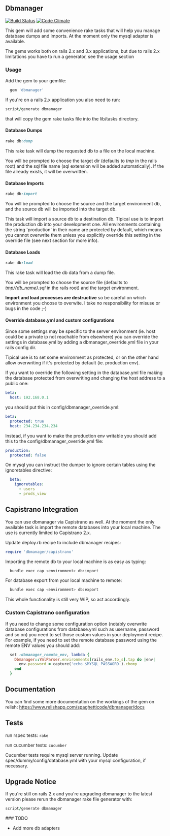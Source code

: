## Dbmanager

[![Build Status](https://secure.travis-ci.org/spaghetticode/dbmanager.png)](http://travis-ci.org/spaghetticode/dbmanager)
[![Code Climate](https://codeclimate.com/badge.png)](https://codeclimate.com/github/spaghetticode/dbmanager)

This gem will add some convenience rake tasks that will help you manage database
dumps and imports. At the moment only the mysql adapter is available.

The gems works both on rails 2.x and 3.x applications, but due to rails 2.x
limitations you have to run a generator, see the usage section


### Usage

Add the gem to your gemfile:

```ruby
  gem 'dbmanager'
```

If you're on a rails 2.x application you also need to run:

```ruby
script/generate dbmanager
```
that will copy the gem rake tasks file into the lib/tasks directory.


#### Database Dumps

```ruby
rake db:dump
```
This rake task will dump the requested db to a file on the local machine.

You will be prompted to choose the target dir (defaults to *tmp* in the rails
root) and the sql file name (sql extension will be added automatically). If the
file already exists, it will be overwritten.


#### Database Imports

```ruby
rake db:import
```

You will be prompted to choose the source and the target environment db, and the
source db will be imported into the target db.

This task will import a source db to a destination db. Tipical use is to import
the production db into your development one. All environments containing the
string 'production' in their name are protected by default, which means you cannot
overwrite them unless you explicitly override this setting in the override file
(see next section for more info).


#### Database Loads

```ruby
rake db:load
```

This rake task will load the db data from a dump file.

You will be prompted to choose the source file (defaults to *tmp/{db_name}.sql* in the rails
root) and the target environment.

**Import and load processes are destructive** so be careful on which environment you
choose to overwite. I take no responsibility for misuse or bugs in the code ;-)


#### Override database.yml and custom configurations

Since some settings may be specific to the server environment (ie. host could
be a private ip not reachable from elsewhere) you can override the settings in
database.yml by adding a dbmanager_override.yml file in your rails config dir.

Tipical use is to set some environment as protected, or on the other hand allow
overwriting if it's protected by default (ie. production env).

If you want to override the following setting in the database.yml file making
the database protected from overwriting and changing the host address to a
public one:

```yaml
beta:
  host: 192.168.0.1
```
you should put this in config/dbmanager_override.yml:

```yaml
beta:
  protected: true
  host: 234.234.234.234
```

Instead, if you want to make the production env writable you should add this to
the config/dbmanager_override.yml file:

```yaml
production:
  protected: false
```

On mysql you can instruct the dumper to ignore certain tables using the
ignoretables directive:

```yaml
  beta:
    ignoretables:
      - users
      - prods_view
```


## Capistrano Integration

You can use dbmanager via Capistrano as well. At the moment the only available
task is import the remote databases into your local machine. The use is currently
limited to Capistrano 2.x.

Update deploy.rb recipe to include dbmanager recipes:

```ruby
require 'dbmanager/capistrano'
```

Importing the remote db to your local machine is as easy as typing:

```bash
  bundle exec cap <environment> db:import
```

For database export from your local machine to remote:

```bash
  bundle exec cap <environment> db:export
```
This whole functionality is still very WIP, so act accordingly.


### Custom Capistrano configuration

If you need to change some configuration option (notably overwrite database configurations from
database.yml such as username, password and so on) you need to set those custom values in your
deployment recipe.
For example, if you need to set the remote database password using the remote ENV values you
should add:

```ruby
  set :dbmanager_remote_env, lambda {
    Dbmanager::YmlParser.environments[rails_env.to_s].tap do |env|
      env.password = capture('echo $MYSQL_PASSWORD').chomp
    end
  }
```


## Documentation

You can find some more documentation on the workings of the gem on relish:
https://www.relishapp.com/spaghetticode/dbmanager/docs


## Tests

run rspec tests: ```rake```

run cucumber tests: ```cucumber```

Cucumber tests require mysql server running. Update spec/dummy/config/database.yml
with your mysql configuration, if necessary.


## Upgrade Notice

If you're still on rails 2.x and you're upgrading dbmanager to the latest version please rerun the
dbmanager rake file generator with:

```ruby
script/generate dbmanager
```


### TODO

* Add more db adapters
